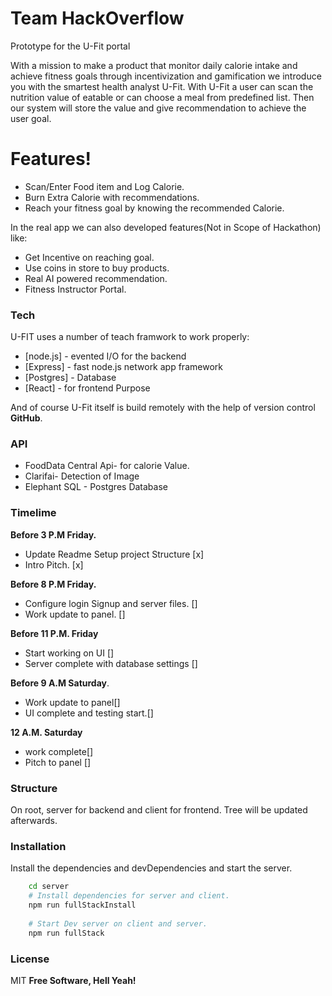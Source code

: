 # Team HackOverflow
Prototype for the U-Fit portal 

With a mission to make a product that monitor daily calorie intake and achieve fitness goals through incentivization and gamification we introduce you with the smartest health analyst U-Fit. With U-Fit a user can scan the nutrition value of eatable or can choose a meal from predefined list. Then our system will store the value and give
recommendation to achieve the user goal.

# Features!
  - Scan/Enter Food item and Log Calorie.
  - Burn Extra Calorie with recommendations.
  - Reach your fitness goal by knowing the recommended Calorie.


In the real app we can also developed features(Not in Scope of Hackathon) like:
  - Get Incentive on reaching goal.
  - Use coins in store to buy products. 
  - Real AI powered recommendation.
  - Fitness Instructor Portal.

### Tech

U-FIT uses a number of teach framwork to work properly:

* [node.js] - evented I/O for the backend
* [Express] - fast node.js network app framework 
* [Postgres] - Database
* [React] - for frontend Purpose

And of course U-Fit itself is build remotely with the help of version control **GitHub**.

### API
- FoodData Central Api- for calorie Value.
- Clarifai- Detection of Image
- Elephant SQL - Postgres Database

### Timelime

**Before 3 P.M Friday.**
- Update Readme Setup project Structure [x]
- Intro Pitch. [x]

**Before 8 P.M Friday.**
- Configure login Signup and server files. []
- Work update to panel. []

**Before 11 P.M. Friday**
- Start working on UI []
- Server complete with database settings []

**Before 9 A.M Saturday**.
- Work update to panel[]
- UI complete and testing start.[]

**12 A.M. Saturday**
- work complete[] 
- Pitch to panel []

### Structure
On root, server for backend and client for frontend. Tree will be updated afterwards.

### Installation
Install the dependencies and devDependencies and start the server.

```sh
    cd server
    # Install dependencies for server and client.
    npm run fullStackInstall
    
	# Start Dev server on client and server.
	npm run fullStack
```


### License
MIT
**Free Software, Hell Yeah!**
